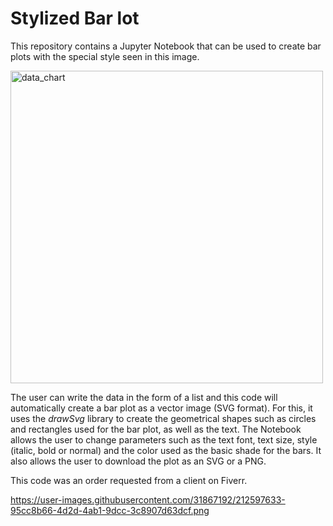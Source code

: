 # Stylized Bar lot

This repository contains a Jupyter Notebook that can be used to create bar plots with the special style seen in this image.

<img src="https://user-images.githubusercontent.com/31867192/212597633-95cc8b66-4d2d-4ab1-9dcc-3c8907d63dcf.png" alt="data_chart" width="500"/>

The user can write the data in the form of a list and this code will automatically create a bar plot as a vector image (SVG format). For this, it uses the *drawSvg* library to create the geometrical shapes such as circles and rectangles used for the bar plot, as well as the text. The Notebook allows the user to change parameters such as the text font, text size, style (italic, bold or normal) and the color used as the basic shade for the bars. It also allows the user to download the plot as an SVG or a PNG.

This code was an order requested from a client on Fiverr.


https://user-images.githubusercontent.com/31867192/212597633-95cc8b66-4d2d-4ab1-9dcc-3c8907d63dcf.png
